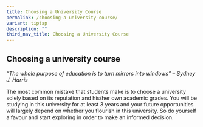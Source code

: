 ```yaml
---
title: Choosing a University Course
permalink: /choosing-a-university-course/
variant: tiptap
description: ""
third_nav_title: Choosing a University Course
---
```

<h2>Choosing a university course</h2>
<p><em>“The whole purpose of education is to turn mirrors into windows” – Sydney J. Harris</em>
</p>
<p>The most common mistake that students make is to choose a university solely
based on its reputation and his/her own academic grades. You will be studying
in this university for at least 3 years and your future opportunities will
largely depend on whether you flourish in this university. So do yourself
a favour and start exploring in order to make an informed decision.</p>